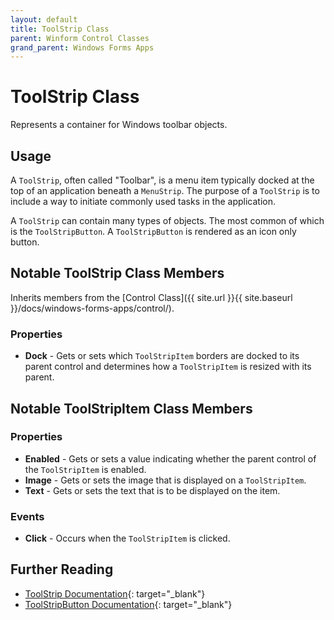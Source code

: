 ```yaml
---
layout: default
title: ToolStrip Class
parent: Winform Control Classes
grand_parent: Windows Forms Apps
---
```


# ToolStrip Class

Represents a container for Windows toolbar objects.

## Usage

A `ToolStrip`, often called "Toolbar", is a menu item typically docked at the top of an application beneath a `MenuStrip`. The purpose of a `ToolStrip` is to include a way to initiate commonly used tasks in the application.

A `ToolStrip` can contain many types of objects. The most common of which is the `ToolStripButton`. A `ToolStripButton` is rendered as an icon only button.

## Notable ToolStrip Class Members

Inherits members from the [Control Class]({{ site.url }}{{ site.baseurl }}/docs/windows-forms-apps/control/).

### Properties

* **Dock** - Gets or sets which `ToolStripItem` borders are docked to its parent control and determines how a `ToolStripItem` is resized with its parent.

## Notable ToolStripItem Class Members

### Properties

* **Enabled** - Gets or sets a value indicating whether the parent control of the `ToolStripItem` is enabled.
* **Image** - Gets or sets the image that is displayed on a `ToolStripItem`.
* **Text** - Gets or sets the text that is to be displayed on the item.

### Events

* **Click** - Occurs when the `ToolStripItem` is clicked.

## Further Reading

* [ToolStrip Documentation](https://docs.microsoft.com/en-us/dotnet/api/system.windows.forms.toolstrip){: target="_blank"}
* [ToolStripButton Documentation](https://docs.microsoft.com/en-us/dotnet/api/system.windows.forms.toolstripbutton){: target="_blank"}